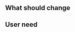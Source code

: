 <!--
Please fill in the sections below.

After you submit your issue, the technical writing team from the Central Digital and Data Office (CDDO) will discuss and prioritise it at our fortnightly triage meeting. We’ll then let you know if and when we’ll move it forward.
-->

## What should change

<!-- What would fix the issue? Is this something you think should behave differently, or something that you currently cannot do? -->

## User need

<!-- Do you have evidence that the change will meet the needs of users? Let us know about any user research or testing you’ve done. -->
